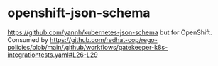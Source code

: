 # openshift-json-schema

https://github.com/yannh/kubernetes-json-schema but for OpenShift. Consumed by https://github.com/redhat-cop/rego-policies/blob/main/.github/workflows/gatekeeper-k8s-integrationtests.yaml#L26-L29